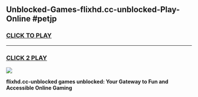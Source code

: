 
## Unblocked-Games-flixhd.cc-unblocked-Play-Online #petjp
<h3>
<a href="https://news.freeplayer.one?title=flixhd.cc-unblocked&ref=3">CLICK TO PLAY</a></h3>
<hr>

<h3>
<a href="https://news.freeplayer.one?title=flixhd.cc-unblocked&ref=3">CLICK 2 PLAY</a>
  
</h3>

<a href="https://news.freeplayer.one?title=flixhd.cc-unblocked&ref=3"><img src="https://clearcache.store/games.png"></a>


**flixhd.cc-unblocked games unblocked: Your Gateway to Fun and Accessible Online Gaming**
